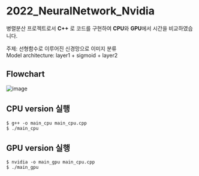 # 2022_NeuralNetwork_Nvidia

병렬분산 프로젝트로서 **C++** 로 코드를 구현하여 **CPU**와 **GPU**에서 시간을 비교하였습니다.

주제: 선형함수로 이루어진 신경망으로 이미지 분류  
Model architecture: layer1 + sigmoid + layer2

## Flowchart
![image](https://user-images.githubusercontent.com/90039228/208378832-ab22bf29-8f63-42f8-acd8-c462e5c0e293.png)


## CPU version 실행
```
$ g++ -o main_cpu main_cpu.cpp
$ ./main_cpu
```

## GPU version 실행
```
$ nvidia -o main_gpu main_cpu.cpp
$ ./main_gpu
```

